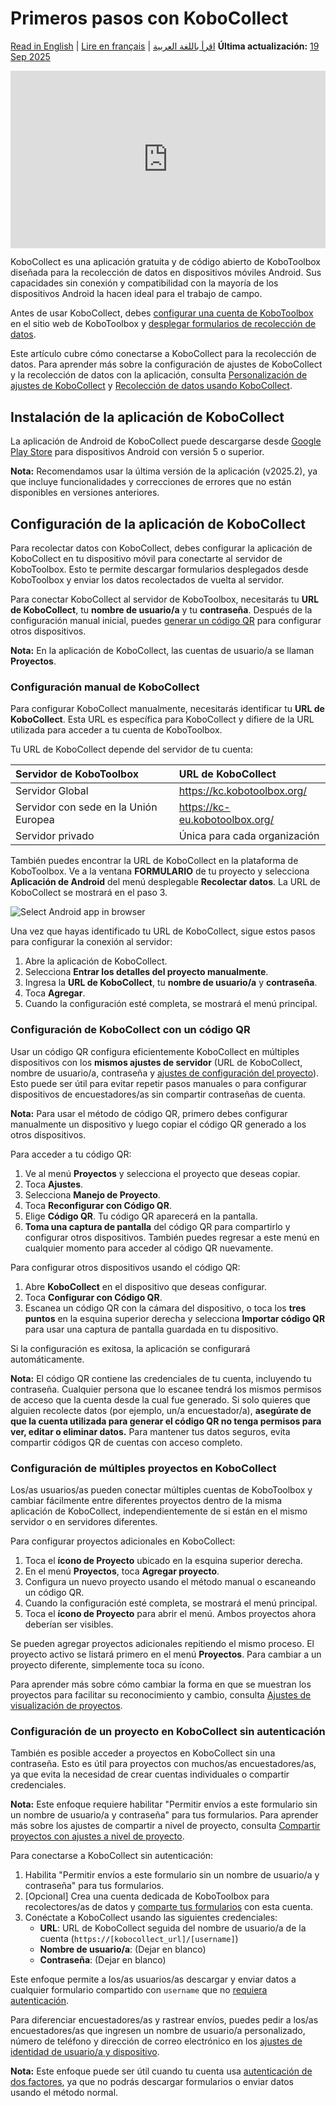 # Primeros pasos con KoboCollect
<a href="../kobocollect_on_android_latest.html">Read in English</a> | <a href="../fr/kobocollect_on_android_latest.html">Lire en français</a> | <a href="../ar/kobocollect_on_android_latest.html">اقرأ باللغة العربية</a>
**Última actualización:** <a href="https://github.com/kobotoolbox/docs/blob/562abda7896f1c80c1863f158d61432fa915a52f/source/kobocollect_on_android_latest.md" class="reference">19 Sep 2025</a>

<iframe src="https://www.youtube.com/embed/qC2Bz8jZkIM?si=xSyTOxOMR6nE8tum" style="width: 100%; aspect-ratio: 16 / 9; height: auto; border: 0;" title="YouTube video player" frameborder="0" allow="accelerometer; autoplay; clipboard-write; encrypted-media; gyroscope; picture-in-picture; web-share" allowfullscreen></iframe>

KoboCollect es una aplicación gratuita y de código abierto de KoboToolbox diseñada para la recolección de datos en dispositivos móviles Android. Sus capacidades sin conexión y compatibilidad con la mayoría de los dispositivos Android la hacen ideal para el trabajo de campo.

Antes de usar KoboCollect, debes [configurar una cuenta de KoboToolbox](creating_account.md) en el sitio web de KoboToolbox y [desplegar formularios de recolección de datos](https://support.kobotoolbox.org/es/quick_start.html).

<p class="note">
    Este artículo cubre cómo conectarse a KoboCollect para la recolección de datos. Para aprender más sobre la configuración de ajustes de KoboCollect y la recolección de datos con la aplicación, consulta <a href="kobocollect_settings.html">Personalización de ajustes de KoboCollect</a> y <a href="data_collection_kobocollect.html">Recolección de datos usando KoboCollect</a>.
</p>

## Instalación de la aplicación de KoboCollect

La aplicación de Android de KoboCollect puede descargarse desde [Google Play Store](https://play.google.com/store/apps/details?id=org.koboc.collect.android) para dispositivos Android con versión 5 o superior.

<p class="note">
    <strong>Nota:</strong> Recomendamos usar la última versión de la aplicación (v2025.2), ya que incluye funcionalidades y correcciones de errores que no están disponibles en versiones anteriores.
</p>

## Configuración de la aplicación de KoboCollect

Para recolectar datos con KoboCollect, debes configurar la aplicación de KoboCollect en tu dispositivo móvil para conectarte al servidor de KoboToolbox. Esto te permite descargar formularios desplegados desde KoboToolbox y enviar los datos recolectados de vuelta al servidor.

Para conectar KoboCollect al servidor de KoboToolbox, necesitarás tu **URL de KoboCollect**, tu **nombre de usuario/a** y tu **contraseña**. Después de la configuración manual inicial, puedes [generar un código QR](https://support.kobotoolbox.org/es/kobocollect_on_android_latest.html#setting-up-kobocollect-with-a-qr-code) para configurar otros dispositivos.

<p class="note">
    <strong>Nota:</strong> En la aplicación de KoboCollect, las cuentas de usuario/a se llaman <strong>Proyectos</strong>.
</p>

### Configuración manual de KoboCollect
Para configurar KoboCollect manualmente, necesitarás identificar tu **URL de KoboCollect**. Esta URL es específica para KoboCollect y difiere de la URL utilizada para acceder a tu cuenta de KoboToolbox.

Tu URL de KoboCollect depende del servidor de tu cuenta:

| **Servidor de KoboToolbox**    | **URL de KoboCollect**                     |
| :----------------- | :--------------------------------------------- |
| Servidor Global               | https://kc.kobotoolbox.org/ |
| Servidor con sede en la Unión Europea      | https://kc-eu.kobotoolbox.org/ |
| Servidor privado           | Única para cada organización            |

También puedes encontrar la URL de KoboCollect en la plataforma de KoboToolbox. Ve a la ventana **FORMULARIO** de tu proyecto y selecciona **Aplicación de Android** del menú desplegable **Recolectar datos**. La URL de KoboCollect se mostrará en el paso 3.

![Select Android app in browser](images/kobocollect_on_android_latest/select_android_app_in_browser.png)

Una vez que hayas identificado tu URL de KoboCollect, sigue estos pasos para configurar la conexión al servidor:

1. Abre la aplicación de KoboCollect.
2. Selecciona **Entrar los detalles del proyecto manualmente**.
3. Ingresa la **URL de KoboCollect**, tu **nombre de usuario/a** y **contraseña**.
4. Toca **Agregar**.
5. Cuando la configuración esté completa, se mostrará el menú principal.

### Configuración de KoboCollect con un código QR

Usar un código QR configura eficientemente KoboCollect en múltiples dispositivos con los **mismos ajustes de servidor** (URL de KoboCollect, nombre de usuario/a, contraseña y <a href="kobocollect_settings.html">ajustes de configuración del proyecto</a>). Esto puede ser útil para evitar repetir pasos manuales o para configurar dispositivos de encuestadores/as sin compartir contraseñas de cuenta.

<p class="note">
    <strong>Nota:</strong> Para usar el método de código QR, primero debes configurar manualmente un dispositivo y luego copiar el código QR generado a los otros dispositivos.
</p>

Para acceder a tu código QR:

1. Ve al menú **Proyectos** y selecciona el proyecto que deseas copiar.
2. Toca **Ajustes**.
3. Selecciona **Manejo de Proyecto**.
4. Toca **Reconfigurar con Código QR**.
5. Elige **Código QR**. Tu código QR aparecerá en la pantalla.
6. **Toma una captura de pantalla** del código QR para compartirlo y configurar otros dispositivos. También puedes regresar a este menú en cualquier momento para acceder al código QR nuevamente.

Para configurar otros dispositivos usando el código QR:

1. Abre **KoboCollect** en el dispositivo que deseas configurar.
2. Toca **Configurar con Código QR**.
3. Escanea un código QR con la cámara del dispositivo, o toca los <i class="k-icon-more"></i> **tres puntos** en la esquina superior derecha y selecciona **Importar código QR** para usar una captura de pantalla guardada en tu dispositivo.

Si la configuración es exitosa, la aplicación se configurará automáticamente.

<p class="note">
    <strong>Nota:</strong> El código QR contiene las credenciales de tu cuenta, incluyendo tu contraseña. Cualquier persona que lo escanee tendrá los mismos permisos de acceso que la cuenta desde la cual fue generado. Si solo quieres que alguien recolecte datos (por ejemplo, un/a encuestador/a), <strong>asegúrate de que la cuenta utilizada para generar el código QR no tenga permisos para ver, editar o eliminar datos.</strong> Para mantener tus datos seguros, evita compartir códigos QR de cuentas con acceso completo.
</p>

### Configuración de múltiples proyectos en KoboCollect

Los/as usuarios/as pueden conectar múltiples cuentas de KoboToolbox y cambiar fácilmente entre diferentes proyectos dentro de la misma aplicación de KoboCollect, independientemente de si están en el mismo servidor o en servidores diferentes.

Para configurar proyectos adicionales en KoboCollect:

1. Toca el **ícono de Proyecto** ubicado en la esquina superior derecha.
2. En el menú **Proyectos**, toca **Agregar proyecto**.
3. Configura un nuevo proyecto usando el método manual o escaneando un código QR.
4. Cuando la configuración esté completa, se mostrará el menú principal.
5. Toca el **ícono de Proyecto** para abrir el menú. Ambos proyectos ahora deberían ser visibles.

Se pueden agregar proyectos adicionales repitiendo el mismo proceso. El proyecto activo se listará primero en el menú **Proyectos**. Para cambiar a un proyecto diferente, simplemente toca su ícono.

<p class="note">
    Para aprender más sobre cómo cambiar la forma en que se muestran los proyectos para facilitar su reconocimiento y cambio, consulta <a href="https://support.kobotoolbox.org/es/kobocollect_settings.html#project-display-settings">Ajustes de visualización de proyectos</a>.
</p>

### Configuración de un proyecto en KoboCollect sin autenticación

También es posible acceder a proyectos en KoboCollect sin una contraseña. Esto es útil para proyectos con muchos/as encuestadores/as, ya que evita la necesidad de crear cuentas individuales o compartir credenciales.

<p class="note">
    <strong>Nota:</strong> Este enfoque requiere habilitar "Permitir envíos a este formulario sin un nombre de usuario/a y contraseña" para tus formularios. Para aprender más sobre los ajustes de compartir a nivel de proyecto, consulta <a href="project_sharing_settings.html">Compartir proyectos con ajustes a nivel de proyecto</a>.
</p>

Para conectarse a KoboCollect sin autenticación:
1. Habilita "Permitir envíos a este formulario sin un nombre de usuario/a y contraseña" para tus formularios.
2. [Opcional] Crea una cuenta dedicada de KoboToolbox para recolectores/as de datos y [comparte tus formularios](managing_permissions.md) con esta cuenta.
3. Conéctate a KoboCollect usando las siguientes credenciales:
    - **URL**: URL de KoboCollect seguida del nombre de usuario/a de la cuenta (`https://[kobocollect_url]/[username]`)
    - **Nombre de usuario/a**: (Dejar en blanco)
    - **Contraseña**: (Dejar en blanco)

Este enfoque permite a los/as usuarios/as descargar y enviar datos a cualquier formulario compartido con `username` que no [requiera autenticación](project_sharing_settings.md).

Para diferenciar encuestadores/as y rastrear envíos, puedes pedir a los/as encuestadores/as que ingresen un nombre de usuario/a personalizado, número de teléfono y dirección de correo electrónico en los [ajustes de identidad de usuario/a y dispositivo](https://support.kobotoolbox.org/es/kobocollect_settings.html#user-and-device-identity-settings).

<p class="note">
    <strong>Nota:</strong> Este enfoque puede ser útil cuando tu cuenta usa <a href="two_factor_authentication.html">autenticación de dos factores</a>, ya que no podrás descargar formularios o enviar datos usando el método normal.
</p>